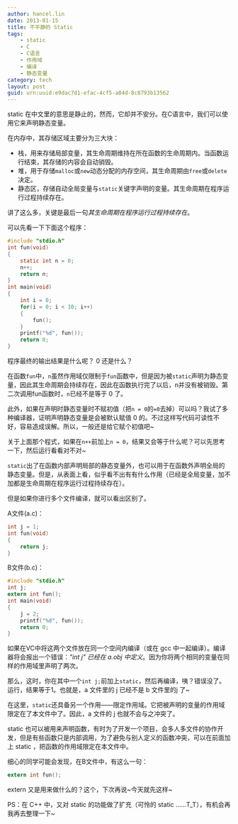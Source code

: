 ```yaml
---
author: hancel.lin
date: 2013-01-15
title: 不平静的 Static
tags: 
    - static
    - C
    - C语言
    - 作用域
    - 编译
    - 静态变量
category: tech
layout: post
guid: urn:uuid:e9dac7d1-efac-4cf5-a84d-8c8793b13562
---
```


static 在中文里的意思是静止的，然而，它却并不安分。在C语言中，我们可以使用它来声明静态变量。

在内存中，其存储区域主要分为三大块：

- 栈，用来存储局部变量，其生命周期维持在所在函数的生命周期内。当函数运行结束，其存储的内容会自动销毁。
- 堆，用于存储`malloc`或`new`动态分配的内存空间，其生命周期由`free`或`delete`决定。
- 静态区，存储自动全局变量与`static`关键字声明的变量。其生命周期在程序运行过程持续存在。

讲了这么多，关键是最后一句*其生命周期在程序运行过程持续存在*。

可以先看一下下面这个程序：

```c
#include "stdio.h"
int fun(void)
{
    static int n = 0;
    n++;
    return n;
}
int main(void)
{
    int i = 0;
    for(i = 0; i < 10; i++)
    {
        fun();
    }
    printf("%d", fun());
    return 0;
}
```
程序最终的输出结果是什么呢？ 0 还是什么？

在函数`fun`中，`n`虽然作用域仅限制于`fun`函数中，但是因为被`static`声明为静态变量，因此其生命周期会持续存在，因此在函数执行完了以后，n并没有被销毁。第二次调用fun函数时，`n`已经不是等于 0 了。

此外，如果在声明时静态变量时不赋初值（把`n = 0`的`=0`去掉）可以吗？我试了多种编译器，证明声明静态变量是会被默认赋值 0 的。不过这样写代码可读性不好，容易造成误解。所以，一般还是给它赋个初值吧~

关于上面那个程式，如果在`n++`前加上`n = 0`，结果又会等于什么呢？可以先思考一下，然后运行看看对不对~

`static`出了在函数内部声明局部的静态变量外，也可以用于在函数外声明全局的静态变量。但是，从表面上看，似乎看不出有有什么作用（已经是全局变量，加不加都是生命周期在程序运行过程持续存在）。

但是如果你进行多个文件编译，就可以看出区别了。

A文件(a.c)：

```c
int j = 1;  
int fun(void)  
{  
    return j;  
}
```

B文件(b.c)：

```c
#include "stdio.h"  
int j;  
extern int fun();  
int main(void)  
{  
    j = 2;  
    printf("%d", fun());  
    return 0;  
}
```
如果在VC中将这两个文件放在同一个空间内编译（或在 gcc 中一起编译）。编译器将会报出一个错误：*"int j" 已经在 a.obj 中定义*。因为你将两个相同的变量在同样的作用域里声明了两次。

那么，这时，你在其中一个`int j;`前加上`static`，然后再编译，咦？错误没了。运行，结果等于1。也就是，a 文件里的 j 已经不是 b 文件里的j 了~

在这里，`static`还具备另一个作用——限定作用域。它把被声明的变量的作用域限定在了本文件中了。因此，a 文件的 j 也就不会与之冲突了。

static 也可以被用来声明函数，有时为了开发一个项目，会多人多文件的协作开发，但是有些函数只是内部调用，为了避免与别人定义的函数冲突，可以在前面加上 static ，把函数的作用域限定在本文件中。

细心的同学可能会发现，在B文件中，有这么一句：
```c
extern int fun();
```
extern 又是用来做什么的？这个，下次再说~今天就先这样~

PS：在 C++ 中，又对 static 的功能做了扩充（可怜的 static ……T_T），有机会再我再去整理一下~